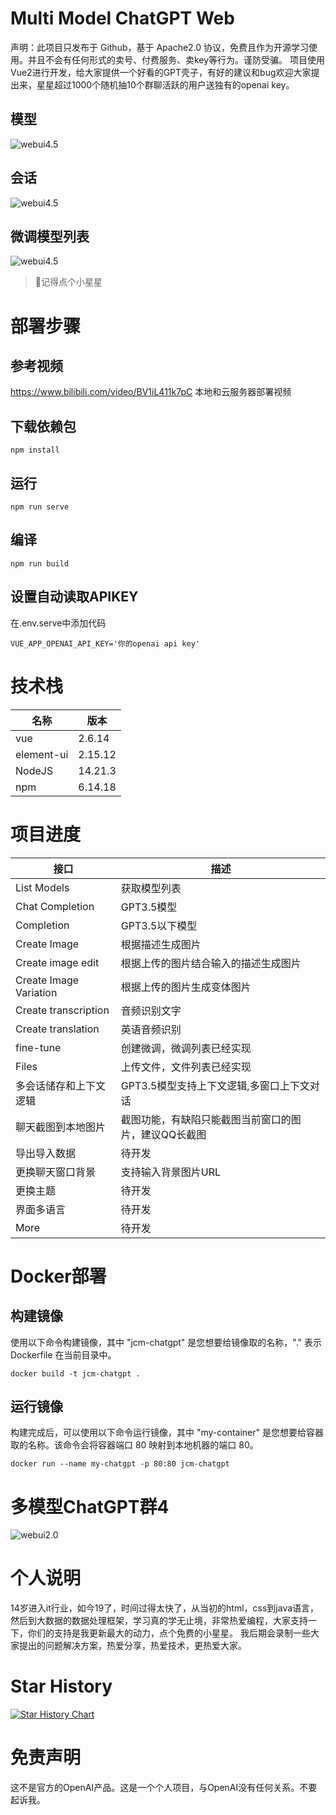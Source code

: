 # Multi Model ChatGPT Web
声明：此项目只发布于 Github，基于 Apache2.0 协议，免费且作为开源学习使用。并且不会有任何形式的卖号、付费服务、卖key等行为。谨防受骗。
项目使用Vue2进行开发，给大家提供一个好看的GPT壳子，有好的建议和bug欢迎大家提出来，星星超过1000个随机抽10个群聊活跃的用户送独有的openai key。

## 模型
![webui4.5](https://i.328888.xyz/2023/03/22/1wH85.jpeg)
## 会话
![webui4.5](https://i.328888.xyz/2023/03/22/1wbqZ.jpeg)
## 微调模型列表
![webui4.5](https://i.328888.xyz/2023/03/22/1wpyX.jpeg)
> 🤭记得点个小星星

# 部署步骤
## 参考视频
https://www.bilibili.com/video/BV1iL411k7pC  本地和云服务器部署视频


## 下载依赖包
```
npm install
```

## 运行
```
npm run serve
```

## 编译
```
npm run build
```

## 设置自动读取APIKEY
在.env.serve中添加代码
```
VUE_APP_OPENAI_API_KEY='你的openai api key'
```


# 技术栈

|  名称   | 版本  |
|  ----  | ----  |
| vue  | 2.6.14 |
| element-ui  | 2.15.12 |
| NodeJS  | 14.21.3 |
| npm  | 6.14.18 |

# 项目进度

|  接口   | 描述  |
|  ----  | ----  |
| List Models  | 获取模型列表 |
| Chat Completion  | GPT3.5模型 |
| Completion  | GPT3.5以下模型 |
| Create Image  | 根据描述生成图片 |
| Create image edit  | 根据上传的图片结合输入的描述生成图片 |
| Create Image Variation  | 根据上传的图片生成变体图片 |
| Create transcription  | 音频识别文字 |
| Create translation    | 英语音频识别 |
| fine-tune    | 创建微调，微调列表已经实现 |
| Files    | 上传文件，文件列表已经实现 |
| 多会话储存和上下文逻辑    | GPT3.5模型支持上下文逻辑,多窗口上下文对话 |
| 聊天截图到本地图片    | 截图功能，有缺陷只能截图当前窗口的图片，建议QQ长截图 |
| 导出导入数据   | 待开发 |
| 更换聊天窗口背景    | 支持输入背景图片URL |
| 更换主题    | 待开发 |
| 界面多语言    | 待开发 |
| More    | 待开发 |

# Docker部署

## 构建镜像
使用以下命令构建镜像，其中 "jcm-chatgpt" 是您想要给镜像取的名称，"." 表示 Dockerfile 在当前目录中。
```
docker build -t jcm-chatgpt .
```
## 运行镜像
构建完成后，可以使用以下命令运行镜像，其中 "my-container" 是您想要给容器取的名称。该命令会将容器端口 80 映射到本地机器的端口 80。
```
docker run --name my-chatgpt -p 80:80 jcm-chatgpt
```

# 多模型ChatGPT群4
![webui2.0](https://i.328888.xyz/2023/03/22/14Le3.jpeg)

# 个人说明
14岁进入it行业，如今19了，时间过得太快了，从当初的html，css到java语言，然后到大数据的数据处理框架，学习真的学无止境，非常热爱编程，大家支持一下，你们的支持是我更新最大的动力，点个免费的小星星。
我后期会录制一些大家提出的问题解决方案，热爱分享，热爱技术，更热爱大家。

# Star History

[![Star History Chart](https://api.star-history.com/svg?repos=202252197/ChatGPT_JCM&type=Date)](https://star-history.com/#202252197/ChatGPT_JCM&Date)

# 免责声明
这不是官方的OpenAI产品。这是一个个人项目，与OpenAI没有任何关系。不要起诉我。
